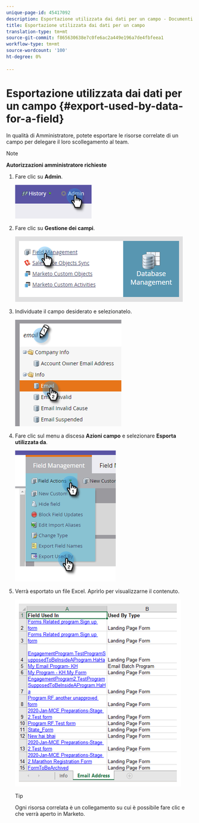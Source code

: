```yaml
---
unique-page-id: 45417092
description: Esportazione utilizzata dai dati per un campo - Documenti Marketo - Documentazione prodotto
title: Esportazione utilizzata dai dati per un campo
translation-type: tm+mt
source-git-commit: f865630638e7c0fe6ac2a449e196a7de4fbfeea1
workflow-type: tm+mt
source-wordcount: '100'
ht-degree: 0%

---
```



# Esportazione utilizzata dai dati per un campo {#export-used-by-data-for-a-field}

In qualità di Amministratore, potete esportare le risorse correlate di un campo per delegare il loro scollegamento al team.

>[!NOTE]
>
>**Autorizzazioni amministratore richieste**

1. Fare clic su **Admin**.

   ![](assets/one.png)

1. Fare clic su **Gestione dei campi**.

   ![](assets/two-3.png)

1. Individuate il campo desiderato e selezionatelo.

   ![](assets/three.png)

1. Fare clic sul menu a discesa **Azioni campo** e selezionare **Esporta utilizzata da**.

   ![](assets/four.png)

1. Verrà esportato un file Excel. Aprirlo per visualizzarne il contenuto.

   ![](assets/five-1.png)

   >[!TIP]
   >
   >Ogni risorsa correlata è un collegamento su cui è possibile fare clic e che verrà aperto in Marketo.
